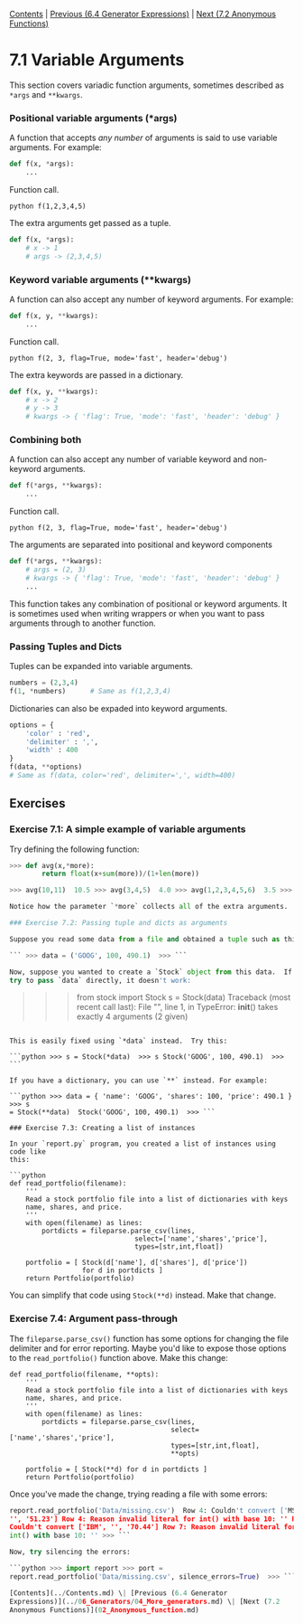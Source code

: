 
[Contents](../Contents.md) \| [Previous (6.4 Generator
Expressions)](../06_Generators/04_More_generators.md) \| [Next (7.2
Anonymous Functions)](02_Anonymous_function.md)

# 7.1 Variable Arguments

This section covers variadic function arguments, sometimes described as
`*args` and `**kwargs`.

### Positional variable arguments (*args)

A function that accepts *any number* of arguments is said to use variable
arguments.  For example:

```python
def f(x, *args):
    ...
```

Function call.

```python f(1,2,3,4,5)  ```

The extra arguments get passed as a tuple.

```python
def f(x, *args):
    # x -> 1
    # args -> (2,3,4,5)
```

### Keyword variable arguments (**kwargs)

A function can also accept any number of keyword arguments.  For example:

```python
def f(x, y, **kwargs):
    ...
```

Function call.

```python f(2, 3, flag=True, mode='fast', header='debug')  ```

The extra keywords are passed in a dictionary.

```python
def f(x, y, **kwargs):
    # x -> 2
    # y -> 3
    # kwargs -> { 'flag': True, 'mode': 'fast', 'header': 'debug' }
```

### Combining both

A function can also accept any number of variable keyword and non-keyword
arguments.

```python
def f(*args, **kwargs):
    ...
```

Function call.

```python f(2, 3, flag=True, mode='fast', header='debug')  ```

The arguments are separated into positional and keyword components

```python
def f(*args, **kwargs):
    # args = (2, 3)
    # kwargs -> { 'flag': True, 'mode': 'fast', 'header': 'debug' }
    ...
```

This function takes any combination of positional or keyword arguments.  It
is sometimes used when writing wrappers or when you want to pass arguments
through to another function.

### Passing Tuples and Dicts

Tuples can be expanded into variable arguments.

```python
numbers = (2,3,4)
f(1, *numbers)      # Same as f(1,2,3,4)
```

Dictionaries can also be expaded into keyword arguments.

```python
options = {
    'color' : 'red',
    'delimiter' : ',',
    'width' : 400
}
f(data, **options)
# Same as f(data, color='red', delimiter=',', width=400)
```

## Exercises

### Exercise 7.1: A simple example of variable arguments

Try defining the following function:

```python
>>> def avg(x,*more):
        return float(x+sum(more))/(1+len(more))

>>> avg(10,11)  10.5 >>> avg(3,4,5)  4.0 >>> avg(1,2,3,4,5,6)  3.5 >>> ```

Notice how the parameter `*more` collects all of the extra arguments.

### Exercise 7.2: Passing tuple and dicts as arguments

Suppose you read some data from a file and obtained a tuple such as this:

``` >>> data = ('GOOG', 100, 490.1)  >>> ```

Now, suppose you wanted to create a `Stock` object from this data.  If you
try to pass `data` directly, it doesn't work:

```
>>> from stock import Stock
>>> s = Stock(data)
Traceback (most recent call last):
  File "<stdin>", line 1, in <module>
TypeError: __init__() takes exactly 4 arguments (2 given)
>>>
```

This is easily fixed using `*data` instead.  Try this:

```python >>> s = Stock(*data)  >>> s Stock('GOOG', 100, 490.1)  >>> ```

If you have a dictionary, you can use `**` instead. For example:

```python >>> data = { 'name': 'GOOG', 'shares': 100, 'price': 490.1 } >>> s
= Stock(**data)  Stock('GOOG', 100, 490.1)  >>> ```

### Exercise 7.3: Creating a list of instances

In your `report.py` program, you created a list of instances using code like
this:

```python
def read_portfolio(filename):
    '''
    Read a stock portfolio file into a list of dictionaries with keys
    name, shares, and price.
    '''
    with open(filename) as lines:
        portdicts = fileparse.parse_csv(lines,
                               select=['name','shares','price'],
                               types=[str,int,float])

    portfolio = [ Stock(d['name'], d['shares'], d['price'])
                  for d in portdicts ]
    return Portfolio(portfolio)
```

You can simplify that code using `Stock(**d)` instead.  Make that change.

### Exercise 7.4: Argument pass-through

The `fileparse.parse_csv()` function has some options for changing the
file delimiter and for error reporting.  Maybe you'd like to expose those
options to the `read_portfolio()` function above.   Make this change:

```
def read_portfolio(filename, **opts):
    '''
    Read a stock portfolio file into a list of dictionaries with keys
    name, shares, and price.
    '''
    with open(filename) as lines:
        portdicts = fileparse.parse_csv(lines,
                                        select=['name','shares','price'],
                                        types=[str,int,float],
                                        **opts)

    portfolio = [ Stock(**d) for d in portdicts ]
    return Portfolio(portfolio)
```

Once you've made the change, trying reading a file with some errors:

```python >>> import report >>> port =
report.read_portfolio('Data/missing.csv')  Row 4: Couldn't convert ['MSFT',
'', '51.23'] Row 4: Reason invalid literal for int() with base 10: '' Row 7:
Couldn't convert ['IBM', '', '70.44'] Row 7: Reason invalid literal for
int() with base 10: '' >>> ```

Now, try silencing the errors:

```python >>> import report >>> port =
report.read_portfolio('Data/missing.csv', silence_errors=True)  >>> ```

[Contents](../Contents.md) \| [Previous (6.4 Generator
Expressions)](../06_Generators/04_More_generators.md) \| [Next (7.2
Anonymous Functions)](02_Anonymous_function.md)
